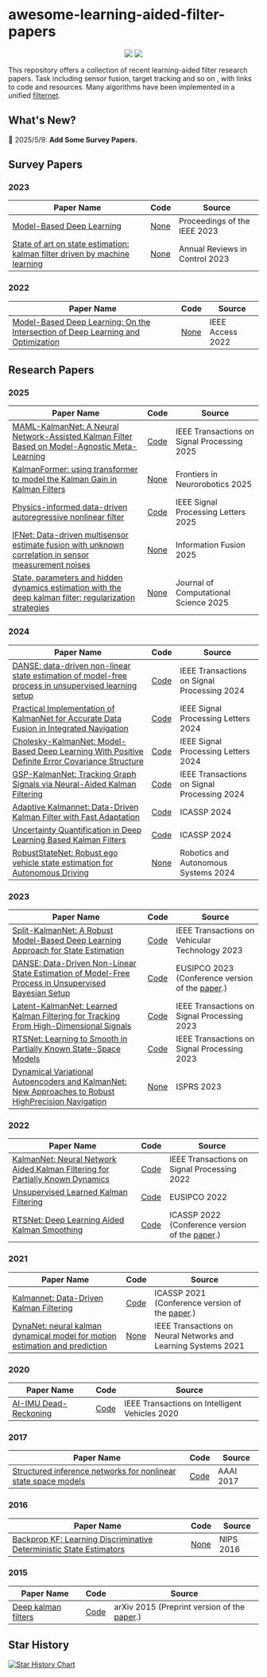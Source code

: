 # awesome-learning-aided-filter-papers

<p align="center">
    <a href=""><img src="https://awesome.re/badge.svg"></a>
    <a href=""><img src="https://img.shields.io/badge/PRs-Welcome-green"></a>

</p>


This repository offers a collection of recent learning-aided filter research papers.
Task including sensor fusion, target tracking and so on , with links to code and resources.
Many algorithms have been implemented in a unified [filternet](https://github.com/SongJgit/filternet). 


## What's New?
🚩 2025/5/9: **Add Some Survey Papers.**

## Survey Papers

### 2023
| Paper Name | Code | Source |
| ------- | ------ | ------ |
| [Model-Based Deep Learning](https://ieeexplore.ieee.org/document/10056957) | [None]() |Proceedings of the IEEE 2023|
| [State of art on state estimation: kalman filter driven by machine learning](https://linkinghub.elsevier.com/retrieve/pii/S1367578823000731) | [None]() |Annual Reviews in Control 2023|

### 2022
| Paper Name | Code | Source |
| ------- | ------ | ------ |
| [Model-Based Deep Learning: On the Intersection of Deep Learning and Optimization](https://ieeexplore.ieee.org/document/9934915) | [None]() |IEEE Access 2022|


## Research Papers
### 2025
| Paper Name | Code | Source |
| ------- | ------ | ------ |
| [MAML-KalmanNet: A Neural Network-Assisted Kalman Filter Based on Model-Agnostic Meta-Learning](https://ieeexplore.ieee.org/document/10883047) | [Code](https://github.com/ShanLi-2000/MAML-KalmanNet) |IEEE Transactions on Signal Processing 2025 |
| [KalmanFormer: using transformer to model the Kalman Gain in Kalman Filters](https://www.frontiersin.org/journals/neurorobotics/articles/10.3389/fnbot.2024.1460255/full) | [None]() |Frontiers in Neurorobotics 2025 |
| [Physics-informed data-driven autoregressive nonlinear filter](https://ieeexplore.ieee.org/document/10884033) | [Code](https://github.com/hanyuliubuaa/DAF/) | IEEE Signal Processing Letters 2025 |
| [IFNet: Data-driven multisensor estimate fusion with unknown correlation in sensor measurement noises](https://linkinghub.elsevier.com/retrieve/pii/S1566253524005281) | [None]() | Information Fusion 2025 |
| [State, parameters and hidden dynamics estimation with the deep kalman filter: regularization strategies](https://linkinghub.elsevier.com/retrieve/pii/S1877750325000468) | [None]() | Journal of Computational Science 2025 |

### 2024
| Paper Name | Code | Source |
| ------- | ------ | ------ |
| <a id="anchor4"></a>[DANSE: data-driven non-linear state estimation of model-free process in unsupervised learning setup](https://ieeexplore.ieee.org/document/10289946) | [Code](https://github.com/saikatchatt/danse-jrnl) |IEEE Transactions on Signal Processing 2024 |
| [Practical Implementation of KalmanNet for Accurate  Data Fusion in Integrated Navigation](https://ieeexplore.ieee.org/document/10605082) | [Code](https://github.com/SongJgit/KalmanNet4SensorFusion) |IEEE Signal Processing Letters 2024 |
| [Cholesky-KalmanNet: Model-Based Deep Learning With Positive Definite Error Covariance Structure](https://ieeexplore.ieee.org/document/10804573) | [Code](https://github.com/RAMSIS-Lab/ckn-spl-public) |IEEE Signal Processing Letters 2024 |
| [GSP-KalmanNet: Tracking Graph Signals via Neural-Aided Kalman Filtering](https://ieeexplore.ieee.org/document/10632588) | [Code](https://github.com/NimrodLeinwand/GSP-KalmanNet) |IEEE Transactions on Signal Processing 2024 |
| [Adaptive Kalmannet: Data-Driven Kalman Filter with Fast Adaptation](https://ieeexplore.ieee.org/document/10447012) | [Code](https://github.com/KalmanNet/Adaptive-KNet-ICASSP24) |ICASSP 2024 |
| [Uncertainty Quantification in Deep Learning Based Kalman Filters](https://ieeexplore.ie.pubapi.xyz/document/10447987) | [Code](https://github.com/yonatandn/Uncertainty-Quantification-in-Model-Based-DL) |ICASSP 2024 |
| [RobustStateNet: Robust ego vehicle state estimation for Autonomous Driving](https://linkinghub.elsevier.com/retrieve/pii/S0921889023002245) | [None]() |Robotics and Autonomous Systems 2024 |

### 2023
| Paper Name | Code | Source |
| ------- | ------ | ------ |
| [Split-KalmanNet: A Robust Model-Based Deep Learning Approach for State Estimation](https://ieeexplore.ieee.org/abstract/document/10120968) | [Code](https://github.com/geonchoi/Split-KalmanNet) |IEEE Transactions on Vehicular Technology 2023 |
| [DANSE: Data-Driven Non-Linear State Estimation of Model-Free Process in Unsupervised Bayesian Setup](https://ieeexplore.ieee.org/document/10289946) | [Code](https://github.com/saikatchatt/danse-jrnl) |EUSIPCO 2023 (Conference version of the [paper](#anchor4).)|
| [Latent-KalmanNet: Learned Kalman Filtering for Tracking From High-Dimensional Signals](https://ieeexplore.ieee.org/document/10372210) | [Code](https://github.com/KalmanNet/Latent_KalmanNet_TSP) |IEEE Transactions on Signal Processing 2023|
|  <a id="anchor3"></a>[RTSNet: Learning to Smooth in Partially Known State-Space Models](https://ieeexplore.ieee.org/document/10322579) | [Code](https://github.com/KalmanNet/RTSNet_TSP) |IEEE Transactions on Signal Processing 2023|
| [Dynamical Variational Autoencoders and KalmanNet: New Approaches to Robust HighPrecision Navigation](https://isprs-archives.copernicus.org/articles/XLVIII-1-W2-2023/1141/2023/isprs-archives-XLVIII-1-W2-2023-1141-2023.html) | [None]() |ISPRS 2023|



### 2022
| Paper Name | Code | Source |
| ------- | ------ | ------ |
| <a id="anchor2"></a>[KalmanNet: Neural Network Aided Kalman Filtering for Partially Known Dynamics](https://ieeexplore.ieee.org/document/9733186) | [Code](https://github.com/KalmanNet/KalmanNet_TSP) | IEEE Transactions on Signal Processing 2022 |
| [Unsupervised Learned Kalman Filtering](https://ieeexplore.ieee.org/document/9909801) | [Code](https://github.com/KalmanNet/Unsupervised_EUSIPCO_22) | EUSIPCO 2022 |
| [RTSNet: Deep Learning Aided Kalman Smoothing](https://ieeexplore.ie.pubapi.xyz/document/9746487) | [Code](https://github.com/KalmanNet/RTSNet_TSP) |ICASSP 2022 (Conference version of the [paper](#anchor3).)|

### 2021

| Paper Name | Code | Source |
| ------- | ------ | ------ |
| [Kalmannet: Data-Driven Kalman Filtering](https://ieeexplore.ieee.org/document/9413750) | [Code](https://github.com/KalmanNet/KalmanNet_TSP) | ICASSP 2021 (Conference version of the [paper](#anchor2).) |
| [DynaNet: neural kalman dynamical model for motion estimation and prediction](https://ieeexplore.ieee.org/document/9547669/) | [None]() |IEEE Transactions on Neural Networks and Learning Systems 2021 |

### 2020
| Paper Name | Code | Source |
| ------- | ------ | ------ |
| [AI-IMU Dead-Reckoning](https://ieeexplore.ieee.org/document/9035481/) | [Code](https://github.com/mbrossar/ai-imu-dr) | IEEE Transactions on Intelligent Vehicles 2020 |


### 2017

| Paper Name | Code | Source |
| ------- | ------ | ------ |
| <a id="anchor1"></a> [Structured inference networks for nonlinear state space models](https://aaai.org/papers/10779-aaai-31-2017/) | [Code](https://github.com/yjlolo/pytorch-deep-markov-model) | AAAI 2017|

### 2016

| Paper Name | Code | Source |
| ------- | ------ | ------ |
| [Backprop KF: Learning Discriminative Deterministic State Estimators](https://dl.acm.org/doi/10.5555/3157382.3157587) | [None]() | NIPS 2016 |


### 2015

| Paper Name | Code | Source |
| ------- | ------ | ------ |
| [Deep kalman filters](http://arxiv.org/abs/1511.05121) | [Code](https://github.com/yjlolo/pytorch-deep-markov-model) | arXiv 2015 (Preprint version of the [paper](#anchor1).) |

## Star History

[![Star History Chart](https://api.star-history.com/svg?repos=SongJgit/awesome-learning-aided-filter-papers&type=Timeline)](https://www.star-history.com/#SongJgit/awesome-learning-aided-filter-papers&Timeline)
